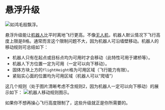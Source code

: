 # 悬浮升级

![如鸿毛般飘浮。](oredict:oc:hoverUpgrade1)

悬浮升级能让[机器人](../block/robot.md)比平时离地飞行更高。不像[无人机](drone.md)，机器人默认情况下飞行高度上限是8格。通常而言这个限制问题不大，因为机器人可沿墙壁移动。机器人的移动规则可总结如下：
- 机器人只有在起点或目标点均为可用时才会移动（此特性可用于建桥等）。
- 机器人下方位置一定为可用（一定可以向下移动）。
- 固体方块上方的`flightHeight`格为可用区域（飞行能力有限）。
- 紧贴实心面的位置均为可用区域（机器人可以“爬墙”）

这几个规则（处于图片清晰考虑不含规则2，因为机器人一定可以向下移动）的展示如下：
![机器人移动规则图示。](opencomputers:doc/img/robotMovement.png)

如果你不想再操心飞行高度限制了，这些升级就正是你所需要的。
